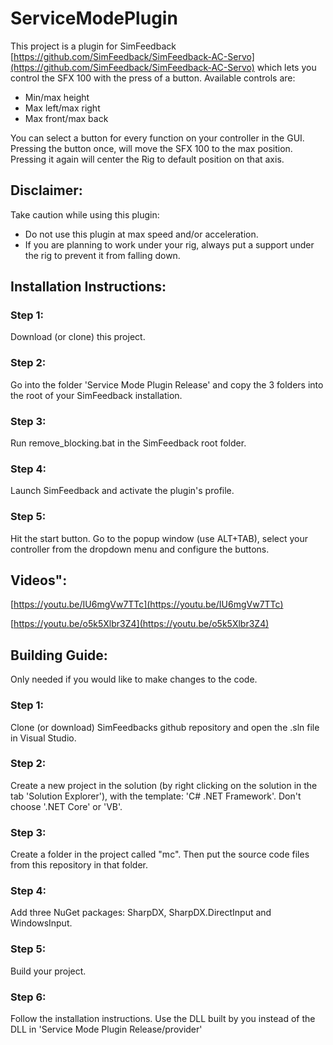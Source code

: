 # ServiceModePlugin
This project is a plugin for SimFeedback [https://github.com/SimFeedback/SimFeedback-AC-Servo](https://github.com/SimFeedback/SimFeedback-AC-Servo) which lets you control the SFX 100 with the press of a button.
Available controls are:
- Min/max height
- Max left/max right
- Max front/max back

You can select a button for every function on your controller in the GUI.
Pressing the button once, will move the SFX 100 to the max position. Pressing it again will center the Rig to default position on that axis.

## Disclaimer:
Take caution while using this plugin:
- Do not use this plugin at max speed and/or acceleration.
- If you are planning to work under your rig, always put a support under the rig to prevent it from falling down.

## Installation Instructions:

### Step 1:
Download (or clone) this project.

### Step 2:
Go into the folder 'Service Mode Plugin Release' and copy the 3 folders into the root of your SimFeedback installation.

### Step 3:
Run remove_blocking.bat in the SimFeedback root folder.

### Step 4:
Launch SimFeedback and activate the plugin's profile.

### Step 5:
Hit the start button. Go to the popup window (use ALT+TAB), select your controller from the dropdown menu and configure the buttons.

## Videos": 
[https://youtu.be/IU6mgVw7TTc](https://youtu.be/IU6mgVw7TTc)

[https://youtu.be/o5k5Xlbr3Z4](https://youtu.be/o5k5Xlbr3Z4)


## Building Guide:
Only needed if you would like to make changes to the code.
### Step 1:
Clone (or download) SimFeedbacks github repository and open the .sln file in Visual Studio.

### Step 2:
Create a new project in the solution (by right clicking on the solution in the tab 'Solution Explorer'), with the template: 'C# .NET Framework'. Don't choose '.NET Core' or 'VB'.

### Step 3:
Create a folder in the project called "mc". Then put the source code files from this repository in that folder.

### Step 4:
Add three NuGet packages: SharpDX, SharpDX.DirectInput and WindowsInput.

### Step 5:
Build your project.

### Step 6:
Follow the installation instructions. Use the DLL built by you instead of the DLL in 'Service Mode Plugin Release/provider'
